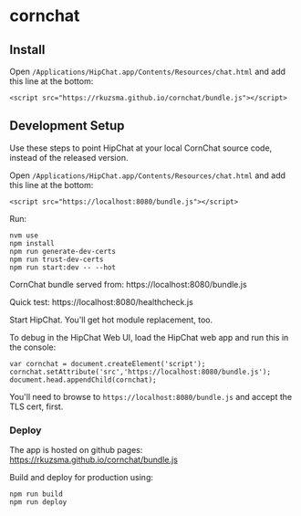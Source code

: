 # cornchat

## Install

Open `/Applications/HipChat.app/Contents/Resources/chat.html` and add this line at the bottom:

```
<script src="https://rkuzsma.github.io/cornchat/bundle.js"></script>
```


## Development Setup

Use these steps to point HipChat at your local CornChat source code, instead of the released version.

Open `/Applications/HipChat.app/Contents/Resources/chat.html` and add this line at the bottom:

```
<script src="https://localhost:8080/bundle.js"></script>
```

Run:
```
nvm use
npm install
npm run generate-dev-certs
npm run trust-dev-certs
npm run start:dev -- --hot
```

CornChat bundle served from:
https://localhost:8080/bundle.js

Quick test:
https://localhost:8080/healthcheck.js

Start HipChat. You'll get hot module replacement, too.

To debug in the HipChat Web UI, load the HipChat web app and run this in the console:
```
var cornchat = document.createElement('script');
cornchat.setAttribute('src','https://localhost:8080/bundle.js');
document.head.appendChild(cornchat);
```
You'll need to browse to `https://localhost:8080/bundle.js` and accept the TLS cert, first.

### Deploy
The app is hosted on github pages:
https://rkuzsma.github.io/cornchat/bundle.js

Build and deploy for production using:
```
npm run build
npm run deploy
```
